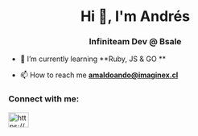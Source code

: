 <h1 align="center">Hi 👋, I'm Andrés</h1>
<h3 align="center">Infiniteam Dev @ Bsale</h3>

- 🌱 I’m currently learning **Ruby, JS & GO **

- 📫 How to reach me **amaldoando@imaginex.cl**

<h3 align="left">Connect with me:</h3>
<p align="left">
<a href="https://linkedin.com/in/https://www.linkedin.com/in/andresmaldonadoespinosa/" target="blank"><img align="center" src="https://raw.githubusercontent.com/rahuldkjain/github-profile-readme-generator/master/src/images/icons/Social/linked-in-alt.svg" alt="https://www.linkedin.com/in/andresmaldonadoespinosa/" height="30" width="40" /></a>
</p>
  
  
 
  
  

